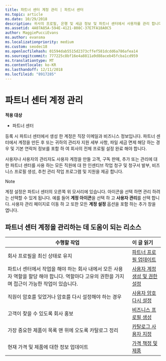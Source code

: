 ```yaml
---
title: 파트너 센터 계정 관리 | 파트너 센터
ms.topic: article
ms.date: 10/29/2018
description: 귀사의 프로필, 은행 및 세금 정보 및 파트너 센터에서 사용자를 관리 합니다.
ms.assetid: 4A07A85A-594E-4121-808C-37E7FA18A0C5
author: MaggiePucciEvans
ms.author: evansma
ms.localizationpriority: medium
ms.custom: seodec18
ms.openlocfilehash: 01594dab5515d2373cffef581dcdd6a786afea14
ms.sourcegitcommit: 777225c8bf16e4a8811a9d88aceb45fcba1cd959
ms.translationtype: MT
ms.contentlocale: ko-KR
ms.lasthandoff: 12/11/2018
ms.locfileid: "8917285"
---
```

# <a name="manage-your-partner-center-account"></a>파트너 센터 계정 관리

**적용 대상**

-  파트너 센터

등록 시 파트너 센터에서 생성 한 계정은 직장 이메일과 비즈니스 정보입니다. 파트너 센터에서 계정을 만든 후 또는 귀하의 관리자 지원 세부 사항, 파일 세금 면제 해당 하는 경우 및 기본 연락처 정보를 포함 하 여 회사의 전체 프로필 설정 완료 해야 합니다. 

사용자나 사용자의 관리자도 사용자 계정을 만들 고객, 구독 판매, 추가 또는 관리에 대 한 파트너 센터를 사용 하는 모든 직원에 대 한 인센티브 작업 청구 및 청구서 발부, 비즈니스 프로필 생성, 추천 관리 작업 프로그램 및 지원을 제공 합니다.

>[!NOTE]
>계정 설정은 파트너 센터의 오른쪽 위 모서리에 있습니다. 아이콘을 선택 하면 관리 하려는 선택할 수 있게 됩니다. 예를 들어 **계정 아이콘**을 선택 하 고 **사용자 관리**를 선택 합니다. 사용자 관리 페이지로 이동 하 고 또한 모든 **계정 설정** 옵션을 포함 하는 추가 창을 엽니다.


## <a name="resources-to-help-you-manage-your-partner-center-account"></a>파트너 센터 계정을 관리하는 데 도움이 되는 리소스

|**수행할 작업**   |**이 글 읽기**   |
|-----------------------|:-----------------------|
|회사 프로필을 최신 상태로 유지   |[파트너 프로필 업데이트](update-your-partner-profile.md)|
|파트너 센터에서 작업을 해야 하는 회사 내에서 모든 사용자 역할을 할당 해야 합니다. 역할마다 고유의 권한을 가지며 접근이 가능한 작업이 있습니다.|[사용자 계정 생성 및 권한 설정](create-user-accounts-and-set-permissions.md)|
|직원이 암호를 잊었거나 암호를 다시 설정해야 하는 경우  |[사용자 암호 다시 설정](reset-a-user-password.md)|
|고객이 찾을 수 있도록 회사 홍보   |[비즈니스 프로필 생성](create-a-marketing-profile.md)|
|가장 중요한 제품이 목록 맨 위에 오도록 카탈로그 정리   |[카탈로그 사용자 지정](customize-the-catalog.md)|
|현재 가격 및 제품에 대한 정보 업데이트   |[가격 책정 및 제품](pricing-and-offers.md)|













 

 



